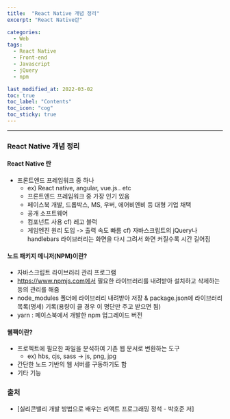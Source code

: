 ```yaml
---
title:  "React Native 개념 정리"
excerpt: "React Native란"

categories:
  - Web
tags:
  - React Native
  - Front-end
  - Javascript
  - jQuery
  - npm

last_modified_at: 2022-03-02 
toc: true
toc_label: "Contents"
toc_icon: "cog"
toc_sticky: true
---
```


---


### React Native 개념 정리

#### React Native 란

- 프론트엔드 프레임워크 중 하나
  - ex) React native, angular, vue.js.. etc
  - 프론트엔드 프레임워크 중 가장 인기 있음
  - 페이스북 개발, 드롭박스, MS, 우버, 에어비엔비 등 대형 기업 채택
  - 공개 소프트웨어
  - 컴포넌트 사용 cf) 레고 블럭
  - 게임엔진 원리 도입 -> 출력 속도 빠름 cf) 자바스크립트의 jQuery나 handlebars 라이브러리는 화면을 다시 그려서 화면 커질수록 시간 길어짐



#### 노드 패키지 메니저(NPM)이란?

- 자바스크립트 라이브러리 관리 프로그램
- https://www.npmjs.com에서 필요한 라이브러리를 내려받아 설치하고 삭제하는 등의 관리를 해줌
- node_modules 폴더에 라이브러리 내려받아 저장 & package.json에 라이브러리 목록(명세) 기록(용량이 클 경우 이 명단만 주고 받으면 됨)
- yarn : 페이스북에서 개발한 npm 업그레이드 버전



#### 웹팩이란?

- 프로젝트에 필요한 파일을 분석하여 기존 웹 문서로 변환하는 도구
  - ex) hbs, cjs, sass -> js, png, jpg
- 간단한 노드 기반의 웹 서버를 구동하기도 함
- 기타 기능



### 출처

- [실리콘밸리 개발 방법으로 배우는 리액트 프로그래밍 정석 - 박호준 저]
